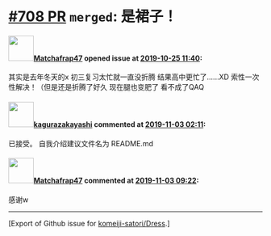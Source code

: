 # [\#708 PR](https://github.com/komeiji-satori/Dress/pull/708) `merged`: 是裙子！

#### <img src="https://avatars.githubusercontent.com/u/44703500?v=4" width="50">[Matchafrap47](https://github.com/Matchafrap47) opened issue at [2019-10-25 11:40](https://github.com/komeiji-satori/Dress/pull/708):

其实是去年冬天的x
初三复习太忙就一直没折腾
结果高中更忙了......XD
索性一次性解决！（但是还是折腾了好久
现在腿也变肥了 看不成了QAQ

#### <img src="https://avatars.githubusercontent.com/u/2824841?u=b6e28fbc3f5ac12daf4b9a169194996ca20b57fb&v=4" width="50">[kagurazakayashi](https://github.com/kagurazakayashi) commented at [2019-11-03 02:11](https://github.com/komeiji-satori/Dress/pull/708#issuecomment-549098129):

已接受。
自我介绍建议文件名为 README.md

#### <img src="https://avatars.githubusercontent.com/u/44703500?v=4" width="50">[Matchafrap47](https://github.com/Matchafrap47) commented at [2019-11-03 09:22](https://github.com/komeiji-satori/Dress/pull/708#issuecomment-549115016):

感谢w


-------------------------------------------------------------------------------



[Export of Github issue for [komeiji-satori/Dress](https://github.com/komeiji-satori/Dress).]
